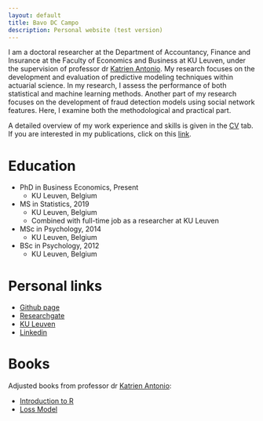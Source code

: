 ```yaml
---
layout: default
title: Bavo DC Campo
description: Personal website (test version)
---
```

I am a doctoral researcher at the Department of Accountancy, Finance and Insurance at the Faculty of Economics and Business at KU Leuven, under the supervision of professor dr [Katrien Antonio](https://katrienantonio.github.io/). My research focuses on the development and evaluation of predictive modeling techniques within actuarial science. In my research, I assess the performance of both statistical and machine learning methods. Another part of my research focuses on the development of fraud detection models using social network features. Here, I examine both the methodological and practical part.

A detailed overview of my work experience and skills is given in the [CV](./cv.html) tab. If you are interested in my publications, click on this [link](https://lirias.kuleuven.be/cv?Username=U0095171).

# Education
- PhD in Business Economics, Present
	- KU Leuven, Belgium
- MS in Statistics, 2019
	- KU Leuven, Belgium
	- Combined with full-time job as a researcher at KU Leuven	
- MSc in Psychology, 2014
	- KU Leuven, Belgium
- BSc in Psychology, 2012
	- KU Leuven, Belgium

# Personal links
* [Github page](https://github.com/BavoDC)
* [Researchgate](https://www.researchgate.net/profile/Bavo-De-Cock)
* [KU Leuven](https://www.kuleuven.be/wieiswie/nl/person/00095171)
* [Linkedin](https://be.linkedin.com/in/bavo-de-cock-campo-584087b6)

# Books
Adjusted books from professor dr [Katrien Antonio](https://katrienantonio.github.io/):
* [Introduction to R](./intro-R-book_RawFiles)
* [Loss Model](./Loss-Models)